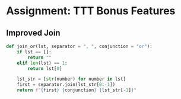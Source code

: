 # Assignment: TTT Bonus Features
## Improved Join
```python
def join_or(lst, separator = ", ", conjunction = "or"):
    if lst == []:
        return ""
    elif len(lst) == 1:
        return lst[0]

    lst_str = [str(number) for number in lst]
    first = separator.join(lst_str[0:-1])
    return f"{first} {conjunction} {lst_str[-1]}"
```